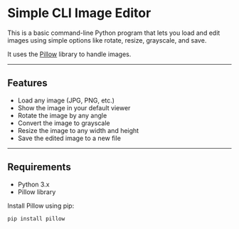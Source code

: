 # Simple CLI Image Editor 

This is a basic command-line Python program that lets you load and edit images using simple options like rotate, resize, grayscale, and save.

It uses the [Pillow](https://python-pillow.org/) library to handle images.

---

## Features

- Load any image (JPG, PNG, etc.)
- Show the image in your default viewer
- Rotate the image by any angle
- Convert the image to grayscale
- Resize the image to any width and height
- Save the edited image to a new file

---

##  Requirements

- Python 3.x
- Pillow library

Install Pillow using pip:

```bash
pip install pillow

